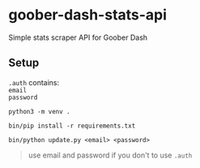 # goober-dash-stats-api

Simple stats scraper API for Goober Dash

## Setup
`.auth` contains:
<br>`email`
<br>`password`

`python3 -m venv .`

`bin/pip install -r requirements.txt`

`bin/python update.py <email> <password>`
> use email and password if you don't to use `.auth`